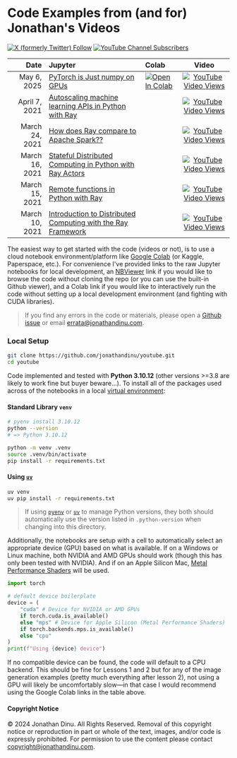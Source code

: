 # Code Examples from (and for) Jonathan's Videos

[![X (formerly Twitter) Follow](https://img.shields.io/twitter/follow/jonathandinu?style=social)](https://x.com/jonathandinu)
[![YouTube Channel Subscribers](https://img.shields.io/youtube/channel/subscribers/UCi0Hd3U6xb4V0ApUhAIfu9Q?color=%23FF0000&logo=youtube&style=flat-square)](https://www.youtube.com/channel/UCi0Hd3U6xb4V0ApUhAIfu9Q)

|           Date | Jupyter                                                                                                                                             | Colab                                                                                                                                                                               |                                                  Video                                                   |
| -------------: | :-------------------------------------------------------------------------------------------------------------------------------------------------- | :---------------------------------------------------------------------------------------------------------------------------------------------------------------------------------- | :------------------------------------------------------------------------------------------------------: |
|    May 6, 2025 | [PyTorch is Just numpy on GPUs](notebooks/pytorch-intro.ipynb)                                                                                      | [![Open In Colab](https://colab.research.google.com/assets/colab-badge.svg)](https://colab.research.google.com/github/jonathandinu/youtube/blob/main/notebooks/pytorch-intro.ipynb) | [![YouTube Video Views](https://img.shields.io/youtube/views/c7bbjqiBy38)](https://youtu.be/c7bbjqiBy38) |
|  April 7, 2021 | [Autoscaling machine learning APIs in Python with Ray](https://github.com/jonathandinu/spark-ray-data-science/blob/main/code/lesson5.ipynb)         |                                                                                                                                                                                     | [![YouTube Video Views](https://img.shields.io/youtube/views/Xa_94PuUYQI)](https://youtu.be/Xa_94PuUYQI) |
| March 24, 2021 | [How does Ray compare to Apache Spark??](https://github.com/jonathandinu/spark-ray-data-science)                                                    |                                                                                                                                                                                     | [![YouTube Video Views](https://img.shields.io/youtube/views/yLKHHiT2nWw)](https://youtu.be/yLKHHiT2nWw) |
| March 16, 2021 | [Stateful Distributed Computing in Python with Ray Actors](https://github.com/jonathandinu/spark-ray-data-science/blob/main/code/lesson4.ipynb)     |                                                                                                                                                                                     | [![YouTube Video Views](https://img.shields.io/youtube/views/a051mbC9zqw)](https://youtu.be/a051mbC9zqw) |
| March 15, 2021 | [Remote functions in Python with Ray](https://github.com/jonathandinu/spark-ray-data-science/blob/main/code/lesson4.ipynb)                          |                                                                                                                                                                                     | [![YouTube Video Views](https://img.shields.io/youtube/views/jua2dFrHSUk)](https://youtu.be/jua2dFrHSUk) |
| March 10, 2021 | [Introduction to Distributed Computing with the Ray Framework](https://github.com/jonathandinu/spark-ray-data-science/blob/main/code/lesson4.ipynb) |                                                                                                                                                                                     | [![YouTube Video Views](https://img.shields.io/youtube/views/cEF3ok1mSo0)](https://youtu.be/cEF3ok1mSo0) |

The easiest way to get started with the code (videos or not), is to use a cloud notebook environment/platform like [Google Colab](https://colab.google/) (or Kaggle, Paperspace, etc.). For convenience I've provided links to the raw Jupyter notebooks for local development, an [NBViewer](https://nbviewer.org/) link if you would like to browse the code without cloning the repo (or you can use the built-in Github viewer), and a Colab link if you would like to interactively run the code without setting up a local development environment (and fighting with CUDA libraries).

> If you find any errors in the code or materials, please open a [Github issue](https://github.com/jonathandinu/youtube/issues) or email [errata@jonathandinu.com](mailto:errata@jonathandinu.com).

### Local Setup

```bash
git clone https://github.com/jonathandinu/youtube.git
cd youtube
```

Code implemented and tested with **Python 3.10.12** (other versions >=3.8 are likely to work fine but buyer beware...). To install all of the packages used across of the notebooks in a local [virtual environment](https://docs.python.org/3/library/venv.html):

#### Standard Library `venv`

```bash
# pyenv install 3.10.12
python --version
# => Python 3.10.12

python -m venv .venv
source .venv/bin/activate
pip install -r requirements.txt
```

#### Using [`uv`](https://docs.astral.sh/uv/)

```bash
uv venv
uv pip install -r requirements.txt
```

> If using [`pyenv`](https://github.com/pyenv/pyenv) or [`uv`](https://docs.astral.sh/uv/concepts/python-versions/#python-version-files) to manage Python versions, they both should automatically use the version listed in `.python-version` when changing into this directory.

Additionally, the notebooks are setup with a cell to automatically select an appropriate device (GPU) based on what is available. If on a Windows or Linux machine, both NVIDIA and AMD GPUs should work (though this has only been tested with NVIDIA). And if on an Apple Silicon Mac, [Metal Performance Shaders](https://developer.apple.com/metal/pytorch/) will be used.

```python
import torch

# default device boilerplate
device = (
    "cuda" # Device for NVIDIA or AMD GPUs
    if torch.cuda.is_available()
    else "mps" # Device for Apple Silicon (Metal Performance Shaders)
    if torch.backends.mps.is_available()
    else "cpu"
)
print(f"Using {device} device")
```

If no compatible device can be found, the code will default to a CPU backend. This should be fine for Lessons 1 and 2 but for any of the image generation examples (pretty much everything after lesson 2), not using a GPU will likely be uncomfortably slow—in that case I would recommend using the Google Colab links in the table above.

#### Copyright Notice

©️ 2024 Jonathan Dinu. All Rights Reserved. Removal of this copyright notice or reproduction in part or whole of the text, images, and/or code is expressly prohibited. For permission to use the content please contact copyright@jonathandinu.com.
